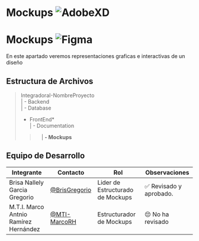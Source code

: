 # Mockups ![AdobeXD](  https://img.shields.io/badge/Adobe%20XD-470137?style=for-the-badge&logo=Adobe%20XD&logoColor=#FF61F6)
# Mockups ![Figma](https://img.shields.io/badge/Figma-F24E1E?style=for-the-badge&logo=figma&logoColor=white)


En este apartado veremos representaciones graficas e interactivas de un diseño
## Estructura de Archivos

>IntegradoraI-NombreProyecto<br>
>| - Backend <br>
>| - Database<br>
>  - FrontEnd*<br>
>| - Documentation<br>
>>&nbsp;&nbsp;&nbsp;&nbsp;| **- Mockups** <br>

## Equipo de Desarrollo

|Integrante|Contacto|Rol|Observaciones|
|------------|--------|---|---|
|Brisa Nallely Garcia Gregorio |[@BrisGregorio](https://github.com/Brisgregorio)|Lider de Estructurado de Mockups|✅ Revisado y aprobado.|
|M.T.I. Marco Antnio Ramírez Hernández|[@MTI-MarcoRH](https://github.com/MTI-MarcoRH)|Estructurador de Mockups |😔 No ha revisado|




